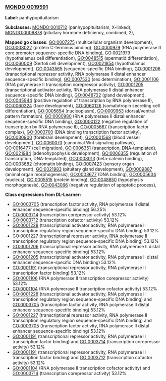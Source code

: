 
### [MONDO:0019591](http://purl.obolibrary.org/obo/MONDO_0019591)
**Label:** panhypopituitarism

**Subclasses:** [MONDO:0010712](http://purl.obolibrary.org/obo/MONDO_0010712) (panhypopituitarism, X-linked), [MONDO:0009878](http://purl.obolibrary.org/obo/MONDO_0009878) (pituitary hormone deficiency, combined, 2), 

**Mapped go classes:** [GO:0007275](http://purl.obolibrary.org/obo/GO_0007275) (multicellular organism development), [GO:0008022](http://purl.obolibrary.org/obo/GO_0008022) (protein C-terminus binding), [GO:0000979](http://purl.obolibrary.org/obo/GO_0000979) (RNA polymerase II core promoter sequence-specific DNA binding), [GO:0021979](http://purl.obolibrary.org/obo/GO_0021979) (hypothalamus cell differentiation), [GO:0048515](http://purl.obolibrary.org/obo/GO_0048515) (spermatid differentiation), [GO:0060009](http://purl.obolibrary.org/obo/GO_0060009) (Sertoli cell development), [GO:0021854](http://purl.obolibrary.org/obo/GO_0021854) (hypothalamus development), [GO:0043565](http://purl.obolibrary.org/obo/GO_0043565) (sequence-specific DNA binding), [GO:0001206](http://purl.obolibrary.org/obo/GO_0001206) (transcriptional repressor activity, RNA polymerase II distal enhancer sequence-specific binding), [GO:0007530](http://purl.obolibrary.org/obo/GO_0007530) (sex determination), [GO:0001106](http://purl.obolibrary.org/obo/GO_0001106) (RNA polymerase II transcription corepressor activity), [GO:0001205](http://purl.obolibrary.org/obo/GO_0001205) (transcriptional activator activity, RNA polymerase II distal enhancer sequence-specific DNA binding), [GO:0048732](http://purl.obolibrary.org/obo/GO_0048732) (gland development), [GO:0045944](http://purl.obolibrary.org/obo/GO_0045944) (positive regulation of transcription by RNA polymerase II), [GO:0060324](http://purl.obolibrary.org/obo/GO_0060324) (face development), [GO:0060126](http://purl.obolibrary.org/obo/GO_0060126) (somatotropin secreting cell differentiation), [GO:0005654](http://purl.obolibrary.org/obo/GO_0005654) (nucleoplasm), [GO:0009953](http://purl.obolibrary.org/obo/GO_0009953) (dorsal/ventral pattern formation), [GO:0000980](http://purl.obolibrary.org/obo/GO_0000980) (RNA polymerase II distal enhancer sequence-specific DNA binding), [GO:0000122](http://purl.obolibrary.org/obo/GO_0000122) (negative regulation of transcription by RNA polymerase II), [GO:0005667](http://purl.obolibrary.org/obo/GO_0005667) (transcription factor complex), [GO:0003700](http://purl.obolibrary.org/obo/GO_0003700) (DNA binding transcription factor activity), [GO:0030900](http://purl.obolibrary.org/obo/GO_0030900) (forebrain development), [GO:0001568](http://purl.obolibrary.org/obo/GO_0001568) (blood vessel development), [GO:0060070](http://purl.obolibrary.org/obo/GO_0060070) (canonical Wnt signaling pathway), [GO:0016477](http://purl.obolibrary.org/obo/GO_0016477) (cell migration), [GO:0006351](http://purl.obolibrary.org/obo/GO_0006351) (transcription, DNA-templated), [GO:0021984](http://purl.obolibrary.org/obo/GO_0021984) (adenohypophysis development), [GO:0006355](http://purl.obolibrary.org/obo/GO_0006355) (regulation of transcription, DNA-templated), [GO:0008013](http://purl.obolibrary.org/obo/GO_0008013) (beta-catenin binding), [GO:0003682](http://purl.obolibrary.org/obo/GO_0003682) (chromatin binding), [GO:0007423](http://purl.obolibrary.org/obo/GO_0007423) (sensory organ development), [GO:0021983](http://purl.obolibrary.org/obo/GO_0021983) (pituitary gland development), [GO:0009887](http://purl.obolibrary.org/obo/GO_0009887) (animal organ morphogenesis), [GO:0003677](http://purl.obolibrary.org/obo/GO_0003677) (DNA binding), [GO:0005634](http://purl.obolibrary.org/obo/GO_0005634) (nucleus), [GO:0005515](http://purl.obolibrary.org/obo/GO_0005515) (protein binding), [GO:0048850](http://purl.obolibrary.org/obo/GO_0048850) (hypophysis morphogenesis), [GO:0043066](http://purl.obolibrary.org/obo/GO_0043066) (negative regulation of apoptotic process), 

**Class expressions from DL-Learner:**

- [GO:0003705](http://purl.obolibrary.org/obo/GO_0003705) (transcription factor activity, RNA polymerase II distal enhancer sequence-specific binding) 56.25%
- [GO:0003714](http://purl.obolibrary.org/obo/GO_0003714) (transcription corepressor activity) 53.12%
- [GO:0003712](http://purl.obolibrary.org/obo/GO_0003712) (transcription cofactor activity) 53.12%
- [GO:0001228](http://purl.obolibrary.org/obo/GO_0001228) (transcriptional activator activity, RNA polymerase II transcription regulatory region sequence-specific DNA binding) 53.12%
- [GO:0001227](http://purl.obolibrary.org/obo/GO_0001227) (transcriptional repressor activity, RNA polymerase II transcription regulatory region sequence-specific DNA binding) 53.12%
- [GO:0001206](http://purl.obolibrary.org/obo/GO_0001206) (transcriptional repressor activity, RNA polymerase II distal enhancer sequence-specific binding) 53.12%
- [GO:0001205](http://purl.obolibrary.org/obo/GO_0001205) (transcriptional activator activity, RNA polymerase II distal enhancer sequence-specific DNA binding) 53.12%
- [GO:0001191](http://purl.obolibrary.org/obo/GO_0001191) (transcriptional repressor activity, RNA polymerase II transcription factor binding) 53.12%
- [GO:0001106](http://purl.obolibrary.org/obo/GO_0001106) (RNA polymerase II transcription corepressor activity) 53.12%
- [GO:0001104](http://purl.obolibrary.org/obo/GO_0001104) (RNA polymerase II transcription cofactor activity) 53.12%
- [GO:0001228](http://purl.obolibrary.org/obo/GO_0001228) (transcriptional activator activity, RNA polymerase II transcription regulatory region sequence-specific DNA binding) and [GO:0003705](http://purl.obolibrary.org/obo/GO_0003705) (transcription factor activity, RNA polymerase II distal enhancer sequence-specific binding) 53.12%
- [GO:0001227](http://purl.obolibrary.org/obo/GO_0001227) (transcriptional repressor activity, RNA polymerase II transcription regulatory region sequence-specific DNA binding) and [GO:0003705](http://purl.obolibrary.org/obo/GO_0003705) (transcription factor activity, RNA polymerase II distal enhancer sequence-specific binding) 53.12%
- [GO:0001191](http://purl.obolibrary.org/obo/GO_0001191) (transcriptional repressor activity, RNA polymerase II transcription factor binding) and [GO:0003714](http://purl.obolibrary.org/obo/GO_0003714) (transcription corepressor activity) 53.12%
- [GO:0001191](http://purl.obolibrary.org/obo/GO_0001191) (transcriptional repressor activity, RNA polymerase II transcription factor binding) and [GO:0003712](http://purl.obolibrary.org/obo/GO_0003712) (transcription cofactor activity) 53.12%
- [GO:0001104](http://purl.obolibrary.org/obo/GO_0001104) (RNA polymerase II transcription cofactor activity) and [GO:0003714](http://purl.obolibrary.org/obo/GO_0003714) (transcription corepressor activity) 53.12%



